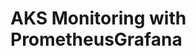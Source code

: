 # AKS Monitoring with PrometheusGrafana                                                                                                                                                                                                            
